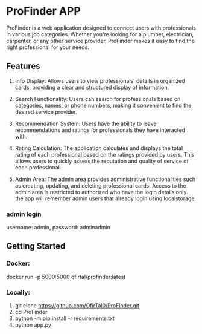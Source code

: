# ProFinder APP
ProFinder is a web application designed to connect users with professionals in various job categories. 
Whether you're looking for a plumber, electrician, carpenter, or any other service provider, 
ProFinder makes it easy to find the right professional for your needs.

## Features
1. Info Display:  Allows users to view professionals' details in organized cards, providing a clear and structured display of information. 

2. Search Functionality: Users can search for professionals based on categories, names, or phone numbers, making it convenient to find the desired service provider.

3. Recommendation System: Users have the ability to leave recommendations and ratings for professionals they have interacted with.

4. Rating Calculation: The application calculates and displays the total rating of each professional based on the ratings provided by users. 
This allows users to quickly assess the reputation and quality of service of each professional.

5. Admin Area: The admin area provides administrative functionalities such as creating, updating, and deleting professional cards.
Access to the admin area is restricted to authorized who have the login details only.
the app will remember admin users that already login using localstorage.

### admin login
username: admin, password: adminadmin

## Getting Started

### Docker:

docker run -p 5000:5000 ofirtal/profinder:latest

### Locally: 
1. git clone https://github.com/OfirTal0/ProFinder.git
2. cd ProFinder
3. python -m pip install -r requirements.txt
4. python app.py


